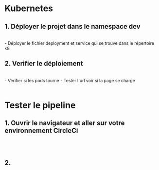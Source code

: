 # Kubernetes

## 1. Déployer le projet dans le namespace dev
<br>
  - Déployer le fichier deployment et service qui se trouve dans le répertoire k8

<br>

## 2. Verifier le déploiement
<br>
  - Vérifier si les pods tourne
  - Tester l'url voir si la page se charge
  <br><br>

# Tester le pipeline

## 1. Ouvrir le navigateur et aller sur votre environnement CircleCi
<br><br>

## 2. 

